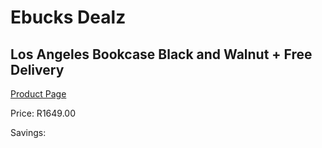
# Ebucks Dealz
## Los Angeles Bookcase Black and Walnut + Free Delivery
[Product Page](https://www.ebucks.com/web/shop/productSelected.do?prodId=1069538767&catId=1126033699)

Price: R1649.00

Savings: 


	